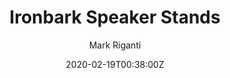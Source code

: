 ---
title: Ironbark Speaker Stands
summary: Angled Speaker Stand 
description: Angled Speaker floor stands made from reclaimed red gum by mark riganti 
author: Mark Riganti 
tags:
- audio
date: "2020-02-19T00:38:00Z"


# Optional external URL for project (replaces project detail page).
external_link: "/build//speaker"

image:
  caption: Speaker Stand
  focal_point: Smart
---